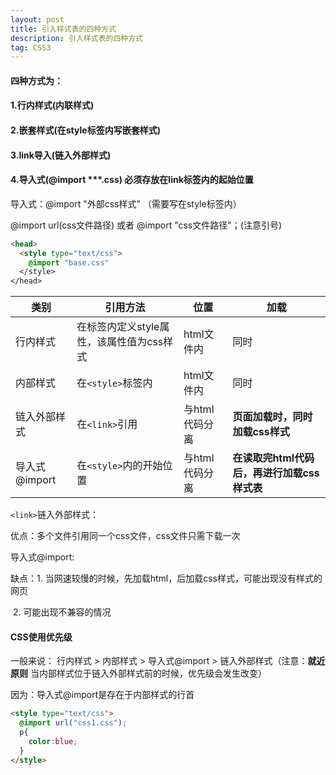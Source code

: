 ```yaml
---
layout: post
title: 引入样式表的四种方式
description: 引入样式表的四种方式
tag: CSS3
---
```


#### 四种方式为：

#### 1.行内样式(内联样式) 

#### 2.嵌套样式(在style标签内写嵌套样式)

#### 3.link导入(链入外部样式)

####  4.导入式(@import ***.css) 必须存放在link标签内的起始位置

导入式：@import "外部css样式" （需要写在style标签内）

@import url(css文件路径) 或者 @import "css文件路径"；(注意引号)

```html
<head>
  <style type="text/css">
  	@import "base.css"
  </style>
</head>
```

| 类别         | 引用方法                     | 位置        | 加载                          |
| ---------- | ------------------------ | --------- | --------------------------- |
| 行内样式       | 在标签内定义style属性，该属性值为css样式 | html文件内   | 同时                          |
| 内部样式       | 在`<style>`标签内            | html文件内   | 同时                          |
| 链入外部样式     | 在`<link>`引用              | 与html代码分离 | **页面加载时，同时加载css样式**         |
| 导入式@import | 在`<style>`内的开始位置         | 与html代码分离 | **在读取完html代码后，再进行加载css样式表** |

`<link>`链入外部样式：

优点：多个文件引用同一个css文件，css文件只需下载一次

导入式@import:

缺点：1. 当网速较慢的时候，先加载html，后加载css样式，可能出现没有样式的网页

​	    2. 可能出现不兼容的情况

#### CSS使用优先级

一般来说： 行内样式 > 内部样式  > 导入式@import > 链入外部样式（注意：**就近原则** 当内部样式位于链入外部样式前的时候，优先级会发生改变）

因为：导入式@import是存在于内部样式的行首 

```html
<style type="text/css">
  @import url("css1.css");
  p{
    color:blue;
  }
</style>
```

